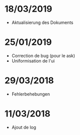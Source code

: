 # 18/03/2019

- Aktualisierung des Dokuments

# 25/01/2019

- Correction de bug (pour le ask)
- Uniformisation de l'ui

# 29/03/2018

- Fehlerbehebungen

# 11/03/2018

- Ajout de log
